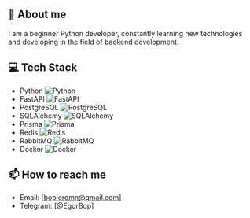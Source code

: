 ## 🚀 About me
I am a beginner Python developer, constantly learning new technologies and developing in the field of backend development.

## 💻 Tech Stack
- Python ![Python](https://img.shields.io/badge/Python-3776AB?style=flat-square&logo=python&logoColor=white)
- FastAPI ![FastAPI](https://img.shields.io/badge/FastAPI-009688?style=flat-square&logo=FastAPI&logoColor=white)
- PostgreSQL ![PostgreSQL](https://img.shields.io/badge/PostgreSQL-316192?style=flat-square&logo=postgresql&logoColor=white)
- SQLAlchemy ![SQLAlchemy](https://img.shields.io/badge/SQLAlchemy-CC2927?style=flat-square&logo=sqlite&logoColor=white)
- Prisma ![Prisma](https://img.shields.io/badge/Prisma-2D3748?style=flat-square&logo=prisma&logoColor=white)
- Redis ![Redis](https://img.shields.io/badge/Redis-DC382D?style=flat-square&logo=redis&logoColor=white)
- RabbitMQ ![RabbitMQ](https://img.shields.io/badge/RabbitMQ-FF6600?style=flat-square&logo=rabbitmq&logoColor=white)
- Docker ![Docker](https://img.shields.io/badge/Docker-2496ED?style=flat-square&logo=docker&logoColor=white)

## 📫 How to reach me
- Email: [bopleromn@gmail.com]
- Telegram: [@EgorBop]
